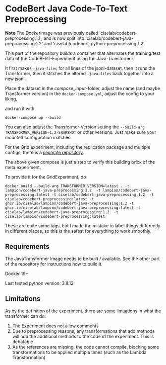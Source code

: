 # CodeBert Java Code-To-Text Preprocessing 

**Note** The Dockerimage was previously called 'ciselab/codebert-preprocessing:1.1', and is now split into 'ciselab/codebert-java-preprocessing:1.2' and 'ciselab/codebert-python-preprocessing:1.2'.

This part of the repository builds a container that alternates the training/test data of the CodeBERT-Experiment using the Java-Transformer. 

It first makes `.java-files` for all lines of the jsonl-dataset, 
then it runs the Transformer, 
then it stitches the altered `.java-files` back together into a new jsonl.

Place the dataset in the *compose_input*-folder, 
adjust the name (and maybe Transformer version) in the `docker-compose.yml`, 
adjust the config to your liking, 

and run it with 

```
docker-compose up --build
```

You can also adjust the Transformer-Version setting the `--build-arg TRANSFORMER_VERSION=1.2-SNAPSHOT` or other versions. Just make sure your mounted configuration matches. 

For the Grid experiment, including the replication package and multiple configs, there is a [separate repository](../GridExperiment). 

The above given compose is just a step to verify this building brick of the meta experiment.    

To provide it for the GridExperiment, do 

```
docker build --build-arg TRANSFORMER_VERSION=latest . -t lampion/codebert-java-preprocessing:1.2  -t lampion/codebert-java-preprocessing:latest -t ciselab/codebert-java-preprocessing:1.2  -t ciselab/codebert-preprocessing:latest -t ghcr.io/ciselab/lampion/codebert-java-preprocessing:1.2 -t ghcr.io/ciselab/lampion/codebert-java-preprocessing:latest -t ciselab/lampion/codebert-java-preprocessing:1.2  -t ciselab/lampion/codebert-preprocessing:latest
```

These are quite some tags, but I made the mistake to label things differently in different places, so this is the safest for everything to work smoothly.

## Requirements

The JavaTransformer Image needs to be built / available.
See the other part of the repository for instructions how to build it.

Docker 19+

Last tested python version: 3.8.12

## Limitations

As by the definition of the experiment, there are some limitations in what the transformer can do: 

1. The Experiment does not allow comments
2. Due to preprocessing reasons, any transformations that add methods will add the additional methods to the code of the experiment. This is debatable
3. As the references are missing, the code cannot compile, blocking some transformations to be applied multiple times (such as the Lambda Transformation)
